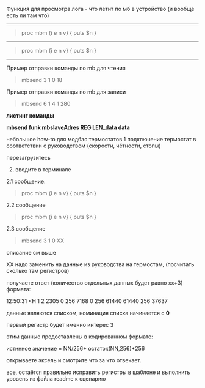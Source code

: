 Функция для просмотра лога - что летит по мб в устройство (и вообще есть ли там что)
________________________
>proc mbm {i e n v} {
puts $n
}
_____
>proc mbm {i e n v} {
puts $n
}
________________________



Пример отправки команды по mb для чтения
>mbsend 3 1 0 18

Пример отправки команды по mb для записи

>mbsend 6 1 4 1 280


**листинг команды**


**mbsend funk mbslaveAdres REG LEN_data data**

небольшое how-to для модбас термостатов
1 подключение термостат в соответствии с руководством (скорости, чётности, стопы)


перезагрузитесь

2. вводите в терминале 

2.1 сообщение:

>proc mbm {i e n v} {
puts $n
}


2.2 сообщение 

>proc mbm {i e n v} {
puts $n
}


2.3 сообщение

>mbsend 3 1 0 ХХ


описание см выше


ХХ надо заменить на данные из руководства на термостам, (посчитать сколько там регистров)


получаете ответ (количество отдельных данных будет равно xx+3) формата:

 
12:50:31 <H 1 2 2305 0 256 7168 0 256 61440 61440 256 37637

данные являются списком, номинация списка начинается с **0**

первый регистр будет именно интерес 3

этим данные предоставлены в кодированном формате:

истинное значение = NN/256+ остаток(NN,256)*256


открываете эксель и смотрите что за что отвечает.

все, остаётся правильно исправить регистры в шаблоне и выполнить уровень из файла readme к сценарию

